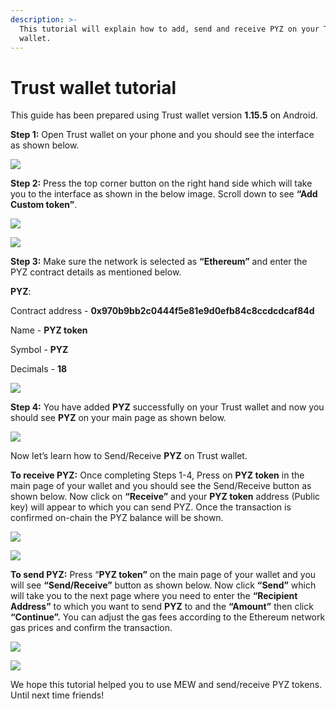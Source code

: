 ```yaml
---
description: >-
  This tutorial will explain how to add, send and receive PYZ on your Trust
  wallet.
---
```


# Trust wallet tutorial

This guide has been prepared using Trust wallet version **1.15.5** on Android. 

**Step 1:** Open Trust wallet on your phone and you should see the interface as shown below. 

![](../.gitbook/assets/0.jpeg)

**Step 2:** Press the top corner button on the right hand side which will take you to the interface as shown in the below image. Scroll down to see **“Add Custom token”**.

![](../.gitbook/assets/2-1.jpg)

![](../.gitbook/assets/2-2.jpg)

**Step 3:** Make sure the network is selected as **“Ethereum”** and enter the PYZ contract details as mentioned below.

**PYZ**:

Contract address - **0x970b9bb2c0444f5e81e9d0efb84c8ccdcdcaf84d**

Name - **PYZ token**

Symbol - **PYZ**

Decimals - **18**

![](../.gitbook/assets/3%20%281%29.jpeg)

**Step 4:** You have added **PYZ** successfully on your Trust wallet and now you should see **PYZ** on your main page as shown below.

![](../.gitbook/assets/4-1.jpg)

Now let’s learn how to Send/Receive **PYZ** on Trust wallet.

**To receive PYZ:** Once completing Steps 1-4, Press on **PYZ token** in the main page of your wallet and you should see the Send/Receive button as shown below. Now click on **“Receive”** and your **PYZ token** address \(Public key\) will appear to which you can send PYZ. Once the transaction is confirmed on-chain the PYZ balance will be shown.

![](../.gitbook/assets/5-1.jpg)

![](../.gitbook/assets/5-2.jpg)

**To send PYZ:** Press “**PYZ token”** on the main page of your wallet and you will see **“Send/Receive”** button as shown below. Now click **“Send”** which will take you to the next page where you need to enter the **“Recipient Address”** to which you want to send **PYZ** to and the **“Amount”** then click **“Continue”.** You can adjust the gas fees according to the Ethereum network gas prices and confirm the transaction.

![](../.gitbook/assets/6-1.jpg)

![](../.gitbook/assets/6-2.jpg)

We hope this tutorial helped you to use MEW and send/receive PYZ tokens. Until next time friends!

